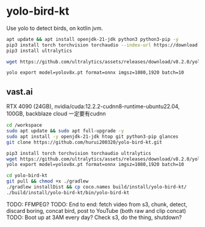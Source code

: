 # yolo-bird-kt
Use yolo to detect birds, on kotlin jvm.

```bash
apt update && apt install openjdk-21-jdk python3 python3-pip -y
pip3 install torch torchvision torchaudio --index-url https://download.pytorch.org/whl/cu118
pip3 install ultralytics

wget https://github.com/ultralytics/assets/releases/download/v8.2.0/yolov8x.pt

yolo export model=yolov8x.pt format=onnx imgsz=1080,1920 batch=10

```

## vast.ai
RTX 4090 (24GB), nvidia/cuda:12.2.2-cudnn8-runtime-ubuntu22.04, 100GB, backblaze cloud
一定要有cudnn
```bash
cd /workspace
sudo apt update && sudo apt full-upgrade -y
sudo apt install -y openjdk-21-jdk htop git python3-pip glances
git clone https://github.com/hurui200320/yolo-bird-kt.git

pip3 install torch torchvision torchaudio ultralytics
wget https://github.com/ultralytics/assets/releases/download/v8.2.0/yolov8x.pt
yolo export model=yolov8x.pt format=onnx imgsz=1080,1920 batch=10

cd yolo-bird-kt
git pull && chmod +x ./gradlew
./gradlew installDist && cp coco.names build/install/yolo-bird-kt/
./build/install/yolo-bird-kt/bin/yolo-bird-kt
```

TODO: FFMPEG?
TODO: End to end: fetch video from s3, chunk, detect, discard boring, concat bird, post to YouTube (both raw and clip concat)
TODO: Boot up at 3AM every day? Check s3, do the thing, shutdown?


